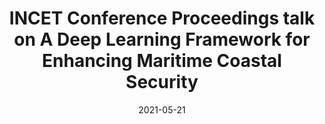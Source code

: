 ---
title: "INCET Conference Proceedings talk on A Deep Learning Framework for Enhancing Maritime Coastal Security"
collection: talks
type: "Conference proceedings talk"
# permalink: /talks/A-Deep-Learning-Framework-for-Enhancing-Maritime-Coastal-Security
paperurl: '/files/INCET_21.pdf'
venue: "Jain College of Engineering and Technology, Belgaum"
date: 2021-05-21
location: "Belagavi, India"
---